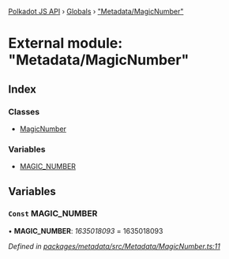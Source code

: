 [Polkadot JS API](../README.md) › [Globals](../globals.md) › ["Metadata/MagicNumber"](_metadata_magicnumber_.md)

# External module: "Metadata/MagicNumber"

## Index

### Classes

* [MagicNumber](../classes/_metadata_magicnumber_.magicnumber.md)

### Variables

* [MAGIC_NUMBER](_metadata_magicnumber_.md#const-magic_number)

## Variables

### `Const` MAGIC_NUMBER

• **MAGIC_NUMBER**: *1635018093* = 1635018093

*Defined in [packages/metadata/src/Metadata/MagicNumber.ts:11](https://github.com/polkadot-js/api/blob/c3c77ffe4/packages/metadata/src/Metadata/MagicNumber.ts#L11)*
